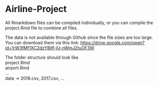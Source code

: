 # Airline-Project

All Rmarkdown files can be compiled individually, or you can compile the project.Rmd file to combine all files. 

The data is not available through Github since the file sizes are too large. 
You can download them via this link: 
https://drive.google.com/open?id=1rW3fMf1XC2dzYBjtf-jU-nWmJ2tuOF3W  

The folder structure should look like  
project.Rmd  
airport.Rmd  
...  
data -> 2018.csv, 2017.csv, ...
